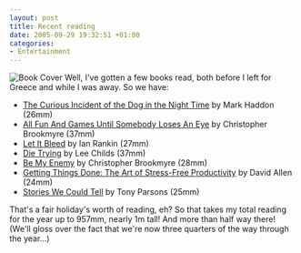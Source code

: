```yaml
---
layout: post
title: Recent reading
date: 2005-09-29 19:32:51 +01:00
categories:
- Entertainment
---
```

<img class="alignright" src="http://images-eu.amazon.com/images/P/000715125X.02._SCMZZZZZZZ_.jpg" alt="Book Cover" /> Well, I've gotten a few books read, both before I left for Greece and while I was away.  So we have:

<ul>
  <li><a href="http://www.amazon.co.uk/exec/obidos/ASIN/0099450259/mathieoftheen-21">The Curious Incident of the Dog in the Night Time</a> by Mark Haddon (26mm)</li>
  <li><a href="http://www.amazon.co.uk/exec/obidos/ASIN/0316725234/mathieoftheen-21">All Fun And Games Until Somebody Loses An Eye</a> by Christopher Brookmyre (37mm)</li>
  <li><a href="http://www.amazon.co.uk/exec/obidos/ASIN/0752877194/mathieoftheen-21">Let It Bleed</a> by Ian Rankin (27mm)</li>
  <li><a href="http://www.amazon.co.uk/exec/obidos/ASIN/0553505416/mathieoftheen-21">Die Trying</a> by Lee Childs (37mm)</li>
  <li><a href="http://www.amazon.co.uk/exec/obidos/ASIN/0349116814/mathieoftheen-21">Be My Enemy</a> by Christopher Brookmyre (28mm)</li>
  <li><a href="http://www.amazon.co.uk/exec/obidos/ASIN/0749922648/mathieoftheen-21">Getting Things Done: The Art of Stress-Free Productivity</a> by David Allen (24mm)</li>
  <li><a href="http://www.amazon.co.uk/exec/obidos/ASIN/000715125X/mathieoftheen-21">Stories We Could Tell</a> by Tony Parsons (25mm)</li>
</ul>

That's a fair holiday's worth of reading, eh?  So that takes my total reading for the year up to 957mm, nearly 1m tall!  And more than half way there!  (We'll gloss over the fact that we're now three quarters of the way through the year...)
